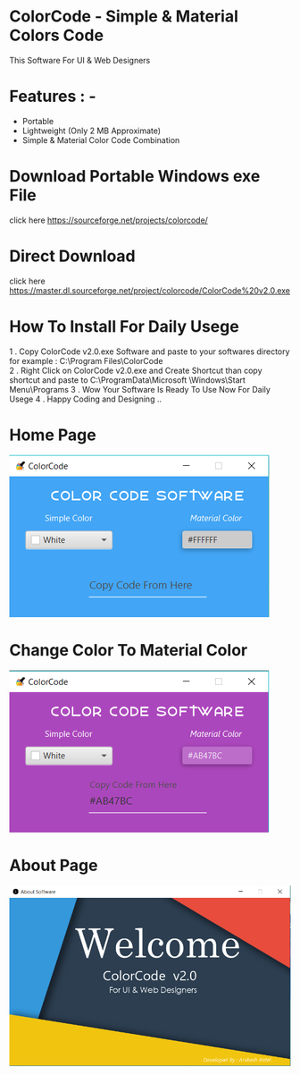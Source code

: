 # ColorCode - Simple & Material Colors Code
This Software For UI &amp; Web Designers

# Features : - 
- Portable 
- Lightweight (Only 2 MB Approximate)
- Simple & Material Color Code Combination 
# Download Portable Windows exe File 
 click here https://sourceforge.net/projects/colorcode/
# Direct Download 
 click here https://master.dl.sourceforge.net/project/colorcode/ColorCode%20v2.0.exe

# How To Install For Daily Usege
1 . Copy ColorCode v2.0.exe Software and paste to your softwares directory for example : C:\Program Files\ColorCode\
2 . Right Click on ColorCode v2.0.exe and Create Shortcut than copy shortcut and paste to C:\ProgramData\Microsoft
\Windows\Start Menu\Programs
3 . Wow Your Software Is Ready To Use Now For Daily Usege
4 . Happy Coding and Designing .. 


# Home Page 

![ScreenShot](https://raw.githubusercontent.com/Anikesh1999/ColorCode/master/screenshots/Home%20Page.png) 

# Change Color To Material Color

![ScreenShot](https://raw.githubusercontent.com/Anikesh1999/ColorCode/master/screenshots/Change%20Color.png)

# About Page

![ScreenShot](https://raw.githubusercontent.com/Anikesh1999/ColorCode/master/screenshots/About%20Page.png)


